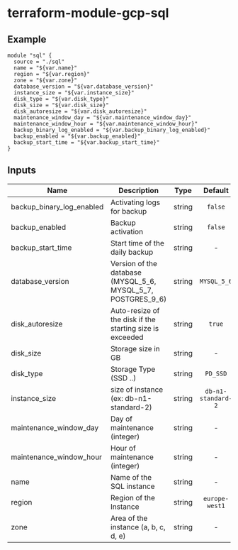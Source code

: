 # terraform-module-gcp-sql

## Example

```
module "sql" {
  source = "./sql"
  name = "${var.name}"
  region = "${var.region}"
  zone = "${var.zone}"
  database_version = "${var.database_version}"
  instance_size = "${var.instance_size}"
  disk_type = "${var.disk_type}"
  disk_size = "${var.disk_size}"
  disk_autoresize = "${var.disk_autoresize}"
  maintenance_window_day = "${var.maintenance_window_day}"
  maintenance_window_hour = "${var.maintenance_window_hour}"
  backup_binary_log_enabled = "${var.backup_binary_log_enabled}"
  backup_enabled = "${var.backup_enabled}"
  backup_start_time = "${var.backup_start_time}"
}
```

## Inputs

| Name | Description | Type | Default | Required |
|------|-------------|:----:|:-----:|:-----:|
| backup_binary_log_enabled | Activating logs for backup | string | `false` | no |
| backup_enabled | Backup activation | string | `false` | no |
| backup_start_time | Start time of the daily backup | string | - | yes |
| database_version | Version of the database (MYSQL_5_6, MYSQL_5_7, POSTGRES_9_6) | string | `MYSQL_5_6` | no |
| disk_autoresize | Auto-resize of the disk if the starting size is exceeded | string | `true` | no |
| disk_size | Storage size in GB | string | - | yes |
| disk_type | Storage Type (SSD ..) | string | `PD_SSD` | no |
| instance_size | size of instance (ex: db-n1-standard-2) | string | `db-n1-standard-2` | no |
| maintenance_window_day | Day of maintenance (integer) | string | - | yes |
| maintenance_window_hour | Hour of maintenance (integer) | string | - | yes |
| name | Name of the SQL instance | string | - | yes |
| region | Region of the Instance | string | `europe-west1` | no |
| zone | Area of the instance (a, b, c, d, e) | string | - | yes |